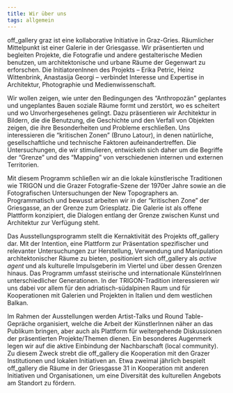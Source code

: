 ```yaml
---
title: Wir über uns
tags: allgemein
---
```


off_gallery graz ist eine kollaborative Initiative in Graz-Gries. Räumlicher Mittelpunkt ist einer Galerie in der Griesgasse. Wir präsentierten und begleiten Projekte,  die Fotografie und andere gestalterische Medien benutzen, um architektonische und urbane Räume der Gegenwart zu erforschen. Die InitiatorenInnen des Projekts – Erika Petric, Heinz Wittenbrink, Anastasija Georgi – verbindet Interesse und Expertise in Architektur, Photographie und Medienwissenschaft.

Wir wollen zeigen, wie unter den Bedingungen des “Anthropozän” geplantes und ungeplantes Bauen soziale Räume formt und zerstört, wo es scheitert und wo Unvorhergesehenes gelingt. Dazu präsentieren wir Architektur in Bildern, die die Benutzung, die Geschichte und den Verfall von Objekten zeigen, die ihre Besonderheiten und Probleme erschließen. Uns interessieren die “kritischen Zonen” (Bruno Latour), in denen natürliche, gesellschaftliche und technische Faktoren aufeinandertreffen. Die Untersuchungen, die wir stimulieren, entwickeln sich daher um die Begriffe der “Grenze” und des “Mapping” von verschiedenen internen und externen Territorien.

Mit diesem Programm schließen wir an die lokale künstlerische Traditionen wie TRIGON und die Grazer Fotografie-Szene der 1970er Jahre sowie an die Fotografischen Untersuchungen der New Topographers an. Programmatisch und bewusst arbeiten wir in der “kritischen Zone” der Griesgasse, an der Grenze zum Griesplatz. Die Galerie ist als offene Plattform konzipiert, die Dialogen entlang der Grenze zwischen Kunst und Architektur zur Verfügung steht.

Das Ausstellungsprogramm stellt die Kernaktivität des Projekts off_gallery dar. Mit der Intention, eine Plattform zur Präsentation spezifischer und relevanter Untersuchungen zur Herstellung, Verwendung und Manipulation architektonischer Räume zu bieten, positioniert sich off_gallery als *active agent* und als kulturelle Impulsgeberin im Viertel und über dessen Grenzen hinaus. Das Programm umfasst steirische und internationale KünstelrInnen unterschiedlicher Generationen. In der TRIGON-Tradition interessieren wir uns dabei vor allem für den adriatisch-südalpinen Raum und für Kooperationen mit Galerien und Projekten in Italien und dem westlichen Balkan.

Im Rahmen der Ausstellungen werden Artist-Talks und Round Table-Gepräche organisiert, welche die Arbeit der KünstlerInnen näher an das Publikum bringen, aber auch als Plattform für weitergehende Diskussionen der präsentierten Projekte/Themen dienen. Ein besonderes Augenmerk legen wir auf die aktive Einbindung der Nachbarschaft (local community). Zu diesem Zweck strebt die off_gallery die Kooperation mit den Grazer Institutionen und lokalen Initiativen an. Etwa zweimal jährlich bespielt off_gallery die Räume in der Griesgasse 31 in Kooperation mit anderen Initiativen und Organisationen, um eine Diversität des kulturellen Angebots am Standort zu fördern.
